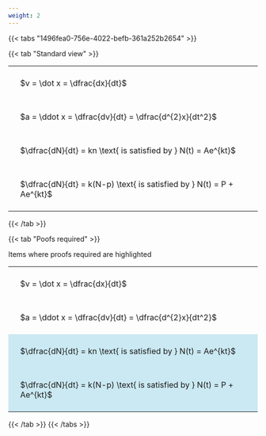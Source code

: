```yaml
---
weight: 2
---
```


{{< tabs "1496fea0-756e-4022-befb-361a252b2654" >}}

{{< tab "Standard view" >}}

<style type="text/css">
#T_2ad48 th.col_heading {
  text-align: left;
  font-size: 1em;
}
#T_2ad48 td {
  text-align: left;
  font-size: 1em;
  padding: 1.5em;
}
</style>
<table id="T_2ad48">
  <thead>
  </thead>
  <tbody>
    <tr>
      <td id="T_2ad48_row0_col0" class="data row0 col0" >$v = \dot x = \dfrac{dx}{dt}$</td>
    </tr>
    <tr>
      <td id="T_2ad48_row1_col0" class="data row1 col0" >$a = \ddot x = \dfrac{dv}{dt} = \dfrac{d^{2}x}{dt^2}$</td>
    </tr>
    <tr>
      <td id="T_2ad48_row2_col0" class="data row2 col0" >$\dfrac{dN}{dt} = kn \text{ is satisfied by } N(t) = Ae^{kt}$</td>
    </tr>
    <tr>
      <td id="T_2ad48_row3_col0" class="data row3 col0" >$\dfrac{dN}{dt} = k(N-p) \text{ is satisfied by } N(t) = P + Ae^{kt}$</td>
    </tr>
  </tbody>
</table>
{{< /tab >}}

{{< tab "Poofs required" >}}

Items where proofs required are highlighted 
<br>
<style type="text/css">
#T_4c256 th.col_heading {
  text-align: left;
  font-size: 1em;
}
#T_4c256 td {
  text-align: left;
  font-size: 1em;
  padding: 1.5em;
}
#T_4c256_row0_col0, #T_4c256_row1_col0 {
  background-color: rgba(0,0,0,0);
}
#T_4c256_row2_col0, #T_4c256_row3_col0 {
  background-color: rgba(0,150,200, 0.2);
}
</style>
<table id="T_4c256">
  <thead>
  </thead>
  <tbody>
    <tr>
      <td id="T_4c256_row0_col0" class="data row0 col0" >$v = \dot x = \dfrac{dx}{dt}$</td>
    </tr>
    <tr>
      <td id="T_4c256_row1_col0" class="data row1 col0" >$a = \ddot x = \dfrac{dv}{dt} = \dfrac{d^{2}x}{dt^2}$</td>
    </tr>
    <tr>
      <td id="T_4c256_row2_col0" class="data row2 col0" >$\dfrac{dN}{dt} = kn \text{ is satisfied by } N(t) = Ae^{kt}$</td>
    </tr>
    <tr>
      <td id="T_4c256_row3_col0" class="data row3 col0" >$\dfrac{dN}{dt} = k(N-p) \text{ is satisfied by } N(t) = P + Ae^{kt}$</td>
    </tr>
  </tbody>
</table>
{{< /tab >}}
{{< /tabs >}}